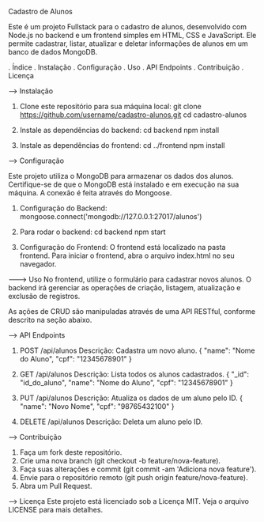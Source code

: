 Cadastro de Alunos

Este é um projeto Fullstack para o cadastro de alunos, desenvolvido com Node.js no backend e um frontend simples em HTML, CSS e JavaScript. Ele permite cadastrar, listar, atualizar e deletar informações de alunos em um banco de dados MongoDB.

. Índice
. Instalação
. Configuração
. Uso
. API Endpoints
. Contribuição
. Licença

--> Instalação

1. Clone este repositório para sua máquina local:
   git clone https://github.com/username/cadastro-alunos.git
   cd cadastro-alunos

2. Instale as dependências do backend:
   cd backend
   npm install

3. Instale as dependências do frontend:
  cd ../frontend
  npm install

--> Configuração

Este projeto utiliza o MongoDB para armazenar os dados dos alunos. Certifique-se de que o MongoDB está instalado e em execução na sua máquina. A conexão é feita através do Mongoose.

1. Configuração do Backend:
   mongoose.connect('mongodb://127.0.0.1:27017/alunos')

2. Para rodar o backend:
  cd backend
  npm start

3. Configuração do Frontend:
   O frontend está localizado na pasta frontend. Para iniciar o frontend, abra o arquivo index.html no seu navegador.

---> Uso
  No frontend, utilize o formulário para cadastrar novos alunos. O backend irá gerenciar as operações de criação, listagem, atualização e exclusão de registros.

  As ações de CRUD são manipuladas através de uma API RESTful, conforme descrito na seção abaixo.

  --> API Endpoints

  1. POST /api/alunos
     Descrição: Cadastra um novo aluno.
      {
        "name": "Nome do Aluno",
        "cpf": "12345678901"
      }

  2. GET /api/alunos
     Descrição: Lista todos os alunos cadastrados.
      {
        "_id": "id_do_aluno",
        "name": "Nome do Aluno",
        "cpf": "12345678901"
      }

   3. PUT /api/alunos
     Descrição: Atualiza os dados de um aluno pelo ID.
     {
      "name": "Novo Nome",
      "cpf": "98765432100"
    }

  4. DELETE /api/alunos
      Descrição: Deleta um aluno pelo ID.

--> Contribuição

  1. Faça um fork deste repositório.
  2. Crie uma nova branch (git checkout -b feature/nova-feature).
  3. Faça suas alterações e commit (git commit -am 'Adiciona nova feature').
  4. Envie para o repositório remoto (git push origin feature/nova-feature).
  5. Abra um Pull Request.

--> Licença
  Este projeto está licenciado sob a Licença MIT. Veja o arquivo LICENSE para mais detalhes.


     
